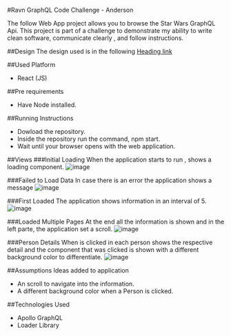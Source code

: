 #Ravn GraphQL Code Challenge - Anderson

The follow Web App project allows you to browse the  Star Wars GraphQL Api. This project is part of a challenge to demonstrate  my ability to write clean software, communicate clearly , and follow instructions. 

##Design
The design used is in the following [Heading link](https://swapi-graphql.netlify.app/ "Link")


##Used Platform
- React (JS)

##Pre requirements
 - Have Node installed.

##Running Instructions
- Dowload the repository.
- Inside the repository run the command, npm start.
- Wait until your browser opens with the web application.

##Views
###Initial Loading
When the application starts to run , shows a loading component.
![image](https://s9.gifyu.com/images/PageLoad.gif)

###Failed to Load Data
In case there is an error the application shows a message
![image](https://i.postimg.cc/SRXc02Vg/Failed-Load.png)

###First  Loaded
The application shows information in an interval of 5. 
![image](https://s9.gifyu.com/images/FirstPageLoad.gif)

###Loaded Multiple Pages
At the end all the information is shown and in the left parte, the application set a scroll.
![image](https://i.postimg.cc/C5307Xzc/Multiple.png)

###Person Details
When is clicked in each person shows the respective detail and the component  that was clicked is shown with a different background color to differentiate.
![image](https://s9.gifyu.com/images/Page.gif)

##Assumptions
Ideas added to application

- An scroll to navigate into the information.
- A different background color when a Person is clicked.

##Technologies Used

- Apollo GraphQL
- Loader Library